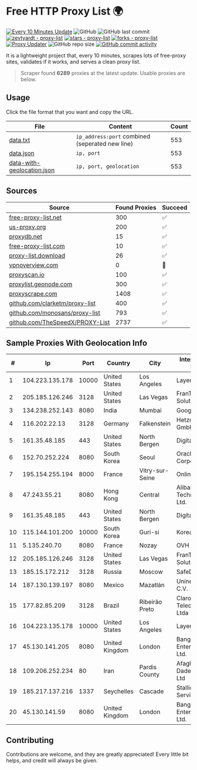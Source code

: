 
# Free HTTP Proxy List 🌍

[![Every 10 Minutes Update](https://github.com/mertguvencli/http-proxy-list/actions/workflows/main.yml/badge.svg?branch=main)](https://github.com/mertguvencli/http-proxy-list/actions/workflows/main.yml)
![GitHub](https://img.shields.io/github/license/mertguvencli/http-proxy-list)
![GitHub last commit](https://img.shields.io/github/last-commit/mertguvencli/http-proxy-list)
[![zevtyardt - proxy-list](https://img.shields.io/static/v1?label=zevtyardt&message=proxy-list&color=blue&logo=github)](https://github.com/zevtyardt/proxy-list "Go to GitHub repo")
[![stars - proxy-list](https://img.shields.io/github/stars/zevtyardt/proxy-list?style=social)](https://github.com/zevtyardt/proxy-list)
[![forks - proxy-list](https://img.shields.io/github/forks/zevtyardt/proxy-list?style=social)](https://github.com/zevtyardt/proxy-list)
[![Proxy Updater](https://github.com/zevtyardt/proxy-list/workflows/Proxy%20Updater/badge.svg)](https://github.com/zevtyardt/proxy-list/actions?query=workflow:"Proxy+Updater")
![GitHub repo size](https://img.shields.io/github/repo-size/zevtyardt/proxy-list)
[![GitHub commit activity](https://img.shields.io/github/commit-activity/m/zevtyardt/proxy-list?logo=commits)](https://github.com/zevtyardt/proxy-list/commits/main)

It is a lightweight project that, every 10 minutes, scrapes lots of free-proxy sites, validates if it works, and serves a clean proxy list.

> Scraper found **6289** proxies at the latest update. Usable proxies are below.

## Usage

Click the file format that you want and copy the URL.

|File|Content|Count|
|----|-------|-----|
|[data.txt](https://raw.githubusercontent.com/mertguvencli/http-proxy-list/main/proxy-list/data.txt)|`ip_address:port` combined (seperated new line)|553|
|[data.json](https://raw.githubusercontent.com/mertguvencli/http-proxy-list/main/proxy-list/data.json)|`ip, port`|553|
|[data-with-geolocation.json](https://raw.githubusercontent.com/mertguvencli/http-proxy-list/main/proxy-list/data-with-geolocation.json)|`ip, port, geolocation`|553|

## Sources

|Source|Found Proxies|Succeed|
|------|-------------|-------|
|[free-proxy-list.net](https://free-proxy-list.net)|300|✅|
|[us-proxy.org](https://www.us-proxy.org)|200|✅|
|[proxydb.net](http://proxydb.net)|15|✅|
|[free-proxy-list.com](https://free-proxy-list.com/?page=&port=&type%5B%5D=http&type%5B%5D=https&up_time=0&search=Search)|10|✅|
|[proxy-list.download](https://www.proxy-list.download/HTTP)|26|✅|
|[vpnoverview.com](https://vpnoverview.com/privacy/anonymous-browsing/free-proxy-servers)|0|🚫|
|[proxyscan.io](https://www.proxyscan.io)|100|✅|
|[proxylist.geonode.com](https://proxylist.geonode.com/api/proxy-list?limit=300&page=1&sort_by=lastChecked&sort_type=desc&protocols=http,https)|300|✅|
|[proxyscrape.com](https://api.proxyscrape.com/v2/?request=displayproxies&protocol=http&timeout=10000&country=all&ssl=all&anonymity=all)|1408|✅|
|[github.com/clarketm/proxy-list](https://raw.githubusercontent.com/clarketm/proxy-list/master/proxy-list-raw.txt)|400|✅|
|[github.com/monosans/proxy-list](https://raw.githubusercontent.com/monosans/proxy-list/main/proxies/http.txt)|793|✅|
|[github.com/TheSpeedX/PROXY-List](https://raw.githubusercontent.com/TheSpeedX/PROXY-List/master/http.txt)|2737|✅|


## Sample Proxies With Geolocation Info

|#|Ip|Port|Country|City|Internet Service Provider|
|-|--|----|-------|----|-------------------------|
|1|104.223.135.178|10000|United States|Los Angeles|LayerHost|
|2|205.185.126.246|3128|United States|Las Vegas|FranTech Solutions|
|3|134.238.252.143|8080|India|Mumbai|Google LLC|
|4|116.202.22.13|3128|Germany|Falkenstein|Hetzner Online GmbH|
|5|161.35.48.185|443|United States|North Bergen|DigitalOcean, LLC|
|6|152.70.252.224|8080|South Korea|Seoul|Oracle Corporation|
|7|195.154.255.194|8000|France|Vitry-sur-Seine|Online S.A.S.|
|8|47.243.55.21|8080|Hong Kong|Central|Alibaba (US) Technology Co., Ltd.|
|9|161.35.48.185|443|United States|North Bergen|DigitalOcean, LLC|
|10|115.144.101.200|10000|South Korea|Guri-si|Korea Telecom|
|11|5.135.240.70|8080|France|Nozay|OVH SAS|
|12|205.185.126.246|3128|United States|Las Vegas|FranTech Solutions|
|13|185.15.172.212|3128|Russia|Moscow|SafeData LLC|
|14|187.130.139.197|8080|Mexico|Mazatlán|Uninet S.A. de C.V.|
|15|177.82.85.209|3128|Brazil|Ribeirão Preto|Claro NXT Telecomunicacoes Ltda|
|16|104.223.135.178|10000|United States|Los Angeles|LayerHost|
|17|45.130.141.205|8080|United Kingdom|London|Bangmod Enterprise Co., Ltd.|
|18|109.206.252.234|80|Iran|Pardis County|Afagh Andish Dadeh Pardis Co. Ltd|
|19|185.217.137.216|1337|Seychelles|Cascade|Stallion Network Services Limited|
|20|45.130.141.59|8080|United Kingdom|London|Bangmod Enterprise Co., Ltd.|



## Contributing

Contributions are welcome, and they are greatly appreciated! Every
little bit helps, and credit will always be given.

